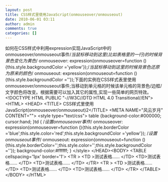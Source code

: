```yaml
---
layout: post
title: CSS样式里使用JavaScript(onmouseover/onmouseout)
date: 2010-06-01 03:11
author: admin
comments: true
categories: []
---
```

如何在CSS样式中利用expression实现JavaScript中的onmouseover/onmouseout事件/*当鼠标移动到这里(比如表格里的一行)的时候背景色变化为黄色*/
onmouseover: expression(onmouseover=function (){this.style.backgroundColor ='yellow'});/*当鼠标移动到这里的时候背景色还原为原来的颜色*/
onmouseout: expression(onmouseout=function (){this.style.backgroundColor =''});下面的实例在CSS样式表里使用onmouseover/onmouseout事件;当移动到单元格的时候该单元格的背景色/边框/文字颜色将改变。根据需要可以加入其它的属性,实现一些简单的网页特效。&lt;!DOCTYPE HTML PUBLIC "-//W3C//DTD HTML 4.0 Transitional//EN"&gt;
&lt;HTML&gt;
&lt;HEAD&gt;
&lt;TITLE&gt; CSS样式里使用JavaScript(onmouseover/onmouseout)2&lt;/TITLE&gt;
&lt;META NAME="风云岁月" CONTENT=""&gt;
&lt;style type="text/css"&gt;
table
{background-color:#000000;
cursor:hand;
}td
{
/*设置onmouseover事件*/
onmouseover: expression(onmouseover=function (){this.style.borderColor ='blue';this.style.color='red';this.style.backgroundColor ='yellow'}); /*设置onmouseout事件*/
onmouseout: expression(onmouseout=function (){this.style.borderColor='';this.style.color='';this.style.backgroundColor =''});
background-color:#ffffff;
}
&lt;/style&gt;
&lt;/HEAD&gt;&lt;BODY&gt;
&lt;TABLE cellspacing='1px' border='1'&gt;
&lt;TR &gt;
&lt;TD &gt;测试表格…… &lt;/TD&gt;
&lt;TD&gt;测试表格…… &lt;/TD&gt;
&lt;TD&gt;测试表格…… &lt;/TD&gt;
&lt;/TR&gt;
&lt;TR &gt;
&lt;TD &gt;测试表格…… &lt;/TD&gt;
&lt;TD&gt;测试表格…… &lt;/TD&gt;
&lt;TD&gt;测试表格…… &lt;/TD&gt;
&lt;/TR&gt;
&lt;/TABLE&gt;
&lt;/BODY&gt;
&lt;/HTML&gt;
